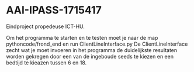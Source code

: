 # AAI-IPASS-1715417
Eindproject propedeuse ICT-HU.

Om het programma te starten en te testen moet je naar de map pythoncode/frond_end
en run ClientLineInterface.py
De ClientLineInterface zecht wat je moet invoeren in het programma de duidelijkste resultaten worden gekregen door een van de ingeboude seeds te kiezen en een bedtijd te kieazen tussen 6 en 18.